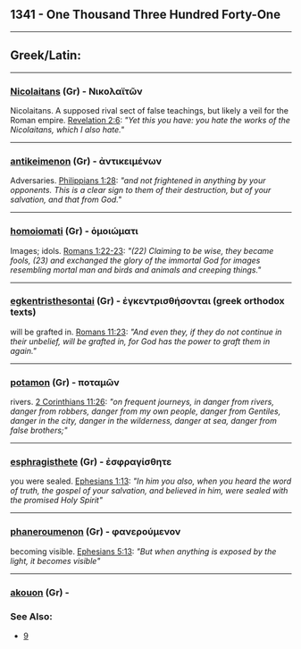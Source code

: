 ## 1341 - One Thousand Three Hundred Forty-One

---

## Greek/Latin:

---

### [Nicolaitans](/greek?word=nikolaitOn) (Gr) - Νικολαϊτῶν
Nicolaitans. A supposed rival sect of false teachings, but likely a veil for the Roman empire. [Revelation 2:6](http://biblehub.com/revelation/2-6.htm): *"Yet this you have: you hate the works of the Nicolaitans, which I also hate."*

---

### [antikeimenon](/greek?word=antikeimenOn) (Gr) - ἀντικειμένων
Adversaries. [Philippians 1:28](http://biblehub.com/philippians/1-28.htm): *"and not frightened in anything by your opponents. This is a clear sign to them of their destruction, but of your salvation, and that from God."*

---

### [homoiomati](/greek?word=omoiOmati) (Gr) - ὁμοιώματι
Images; idols. [Romans 1:22-23](https://www.biblegateway.com/passage/?search=romans+1%3A22-23&version=ESV): *"(22) Claiming to be wise, they became fools, (23) and exchanged the glory of the immortal God for images resembling mortal man and birds and animals and creeping things."*

---

### [egkentristhesontai](/greek?word=egkentristhhsontai) (Gr) - ἐγκεντρισθήσονται (greek orthodox texts)
will be grafted in. [Romans 11:23](http://biblehub.com/romans/11-23.htm): *"And even they, if they do not continue in their unbelief, will be grafted in, for God has the power to graft them in again."*

---

### [potamon](/greek?word=potamOn) (Gr) - ποταμῶν
rivers. [2 Corinthians 11:26](http://biblehub.com/2_corinthians/11-26.htm): *"on frequent journeys, in danger from rivers, danger from robbers, danger from my own people, danger from Gentiles, danger in the city, danger in the wilderness, danger at sea, danger from false brothers;"*

---

### [esphragisthete](/greek?word=esphragisthhte) (Gr) - ἐσφραγίσθητε
you were sealed. [Ephesians 1:13](http://biblehub.com/ephesians/1-13.htm): *"In him you also, when you heard the word of truth, the gospel of your salvation, and believed in him, were sealed with the promised Holy Spirit"*

---

### [phaneroumenon](/greek?word=phaneroumenon) (Gr) - φανερούμενον
becoming visible. [Ephesians 5:13](http://biblehub.com/ephesians/5-13.htm): *"But when anything is exposed by the light, it becomes visible"*

---

### [akouon](/greek?word=akouOn) (Gr) - 

### See Also:
- [9](9)
